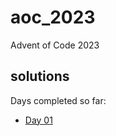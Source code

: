 # aoc_2023

Advent of Code 2023

## solutions

Days completed so far:

- [Day 01](https://github.com/bsinglet/aoc_2023/blob/main/day01.py)
